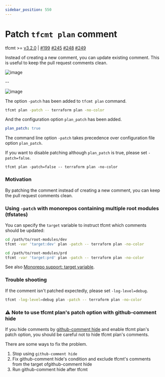 ```yaml
---
sidebar_position: 550
---
```


# Patch `tfcmt plan` comment

tfcmt >= [v3.2.0](https://github.com/suzuki-shunsuke/tfcmt/releases/tag/v3.2.0) | [#199](https://github.com/suzuki-shunsuke/tfcmt/issues/199) [#245](https://github.com/suzuki-shunsuke/tfcmt/issues/245) [#248](https://github.com/suzuki-shunsuke/tfcmt/issues/248) [#249](https://github.com/suzuki-shunsuke/tfcmt/issues/249)

Instead of creating a new comment, you can update existing comment. This is useful to keep the pull request comments clean.

![image](https://user-images.githubusercontent.com/13323303/164969354-02bdd49a-547e-4951-9262-033ec5b4db11.png)

--

![image](https://user-images.githubusercontent.com/13323303/164969385-355e801e-3d58-4b75-9657-0bcc10da8d12.png)

The option `-patch` has been added to `tfcmt plan` command.

```sh
tfcmt plan -patch -- terraform plan -no-color
```

And the configuration option `plan_patch` has been added.

```yaml
plan_patch: true
```

The command line option `-patch` takes precedence over configuration file option `plan_patch`.

If you want to disable patching although `plan_patch` is true, please set `-patch=false`.

```
tfcmt plan -patch=false -- terraform plan -no-color
```

### Motivation

By patching the comment instead of creating a new comment, you can keep the pull request comments clean.

### Using `-patch` with monorepos containing multiple root modules (tfstates)

You can specify the `target` variable to instruct tfcmt which comments should be updated:

```sh
cd /path/to/root-modules/dev
tfcmt -var 'target:dev' plan -patch -- terraform plan -no-color

cd /path/to/root-modules/prd
tfcmt -var 'target:prd' plan -patch -- terraform plan -no-color
```

See also [Monorepo support: target variable](getting-started#monorepo-support-target-variable).

### Trouble shooting

If the comment isn't patched expectedly, please set `-log-level=debug`.

```sh
tfcmt -log-level=debug plan -patch -- terraform plan -no-color
```

### :warning: Note to use  tfcmt plan's patch option with github-comment hide

If you hide comments by [github-comment hide](https://suzuki-shunsuke.github.io/github-comment/hide) and enable tfcmt plan's patch option,
you should be careful not to hide tfcmt plan's comments.

There are some ways to fix the problem.

1. Stop using `github-comment hide`
1. Fix github-comment hide's condition and exclude tfcmt's comments from the target ofgithub-comment hide
1. Run github-comment hide after tfcmt
